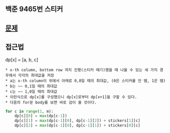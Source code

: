 ## 백준 9465번 스티커

## [문제](https://www.acmicpc.net/problem/9465)

## 접근법

dp[x] = [a, b, c]

    * x-th column, bottom row 까지 진행(스티커 때기)했을 때 나올 수 있는 세 가지 경우에서 각각의 최대값을 저장
    * a는 x-th column이 위에서 아래로 0,0일 때의 최대값, (0은 스티커를 안 땜, 1은 땜)
    * b는 ~~ 0,1일 때의 최대값
    * c는 ~~ 1,0일 때의 최대값
    * 이런식으로 dp[x]를 구성했으니 dp[x]로부터 dp[x+1]을 구할 수 있다.
    * 다음의 for문 body를 보면 바로 감이 올 것이다.

```python
for c in range(1, m):
    dp[c][0] = max(dp[c-1])
    dp[c][1] = max(dp[c-1][0], dp[c-1][2]) + stickers[1][c]
    dp[c][2] = max(dp[c-1][0], dp[c-1][1]) + stickers[0][c]
```